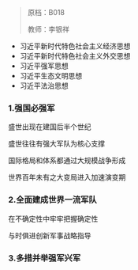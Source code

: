 > 原档：B018
>
> 教师：李银祥

- 习近平新时代特色社会主义经济思想
- 习近平新时代特色社会主义外交思想
- 习近平强军思想
- 习近平生态文明思想
- 习近平法治思想

### 1.强国必强军

盛世出现在建国后半个世纪

盛世往往有强大军队为核心支撑

国际格局和体系都通过大规模战争形成

世界百年未有之大变局进入加速演变期

### 2.全面建成世界一流军队

在不确定性中牢牢把握确定性

与时俱进创新军事战略指导

### 3.多措并举强军兴军

